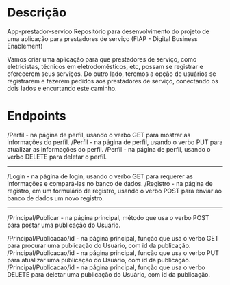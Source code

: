 <h1>Descrição</h1>

App-prestador-servico
Repositório para desenvolvimento do projeto de uma aplicação para prestadores de serviço (FIAP - Digital Business Enablement)

Vamos criar uma aplicação para que prestadores de serviço, como eletricistas, técnicos em eletrodomésticos, etc, possam se registrar e oferecerem seus serviços.
Do outro lado, teremos a opção de usuários se registrarem e fazerem pedidos aos prestadores de serviço, conectando os dois lados e encurtando este caminho.



<h1>Endpoints</h1>


/Perfil - na página de perfil, usando o verbo GET para mostrar as informações do perfil.
/Perfil - na página de perfil, usando o verbo PUT para atualizar as informações do perfil.
/Perfil - na página de perfil, usando o verbo DELETE para deletar o perfil.
<hr>
/Login -  na página de login, usando o verbo GET para requerer as informações e compará-las no banco de dados.
/Registro - na página de registro, em um formulário de registro, usando o verbo POST para enviar ao banco de dados um novo registro.
<hr> 
/Principal/Publicar - na página principal, método que usa o verbo POST para postar uma publicação do Usuário.

/Principal/Publicacao/id - na página principal, função que usa o verbo GET para procurar uma publicação do Usuário, com id da publicação.
/Principal/Publicacao/id - na página principal, função que usa o verbo PUT para atualizar uma publicação do Usuário, com id da publicação.
/Principal/Publicacao/id - na página principal, função que usa o verbo DELETE para deletar uma publicação do Usuário, com id da publicação.
